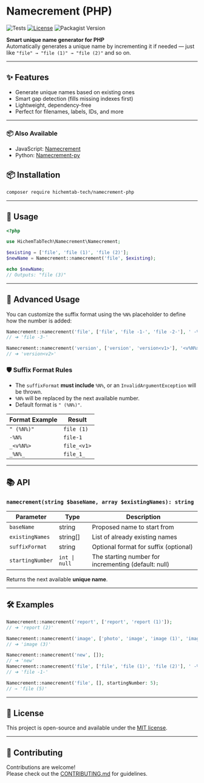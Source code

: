 # Namecrement (PHP)

<!--suppress HtmlDeprecatedAttribute -->
<p align="center">

![Tests](https://github.com/HichemTab-tech/Namecrement-php/workflows/Tests/badge.svg)
[![License](https://img.shields.io/badge/license-MIT-green.svg)](https://github.com/HichemTab-tech/Namecrement-php/blob/master/LICENSE)
![Packagist Version](https://img.shields.io/packagist/v/hichemtab-tech/namecrement)

</p>

**Smart unique name generator for PHP**  
Automatically generates a unique name by incrementing it if needed — just like `"file" → "file (1)" → "file (2)"` and so on.

---

## ✨ Features

- Generate unique names based on existing ones
- Smart gap detection (fills missing indexes first)
- Lightweight, dependency-free
- Perfect for filenames, labels, IDs, and more

---

### 📦 Also Available

* JavaScript: [Namecrement](https://github.com/HichemTab-tech/Namecrement)
* Python: [Namecrement-py](https://github.com/HichemTab-tech/Namecrement-py)

## 📦 Installation

```bash
composer require hichemtab-tech/namecrement-php
```

---

## 🚀 Usage

```php
<?php

use HichemTabTech\Namecrement\Namecrement;

$existing = ['file', 'file (1)', 'file (2)'];
$newName = Namecrement::namecrement('file', $existing);

echo $newName; 
// Outputs: "file (3)"
```
---

## 🧠 Advanced Usage

You can customize the suffix format using the `%N%` placeholder to define how the number is added:

```php
Namecrement::namecrement('file', ['file', 'file -1-', 'file -2-'], ' -%N%-');
// ➔ 'file -3-'

Namecrement::namecrement('version', ['version', 'version<v1>'], '<v%N%>');
// ➔ 'version<v2>'
```

### 🛡 Suffix Format Rules

- The `suffixFormat` **must include** `%N%`, or an `InvalidArgumentException` will be thrown.
- `%N%` will be replaced by the next available number.
- Default format is `" (%N%)"`.

| Format Example    | Result              |
|-------------------|---------------------|
| `" (%N%)"`        | `file (1)`          |
| `-%N%`            | `file-1`            |
| `_<v%N%>`         | `file_<v1>`         |
| `_%N%_`           | `file_1_`           |

---

## 📚 API

### `namecrement(string $baseName, array $existingNames): string`

| Parameter        | Type          | Description                                          |
|------------------|---------------|------------------------------------------------------|
| `baseName`       | string        | Proposed name to start from                          |
| `existingNames`  | string[]      | List of already existing names                       |
| `suffixFormat`   | string        | Optional format for suffix (optional)                |
| `startingNumber` | `int \| null` | The starting number for incrementing (default: null) |

Returns the next available **unique name**.

---

## 🛠 Examples

```php
Namecrement::namecrement('report', ['report', 'report (1)']);
// ➔ 'report (2)'

Namecrement::namecrement('image', ['photo', 'image', 'image (1)', 'image (2)']);
// ➔ 'image (3)'

Namecrement::namecrement('new', []);
// ➔ 'new'
Namecrement::namecrement('file', ['file', 'file (1)', 'file (2)'], ' -%N%-');
// ➔ 'file -1-'

Namecrement::namecrement('file', [], startingNumber: 5);
// → 'file (5)'
```

---

## 📄 License

This project is open-source and available under the [MIT license](LICENSE).

---

## 🤝 Contributing

Contributions are welcome!  
Please check out the [CONTRIBUTING.md](CONTRIBUTING.md) for guidelines.